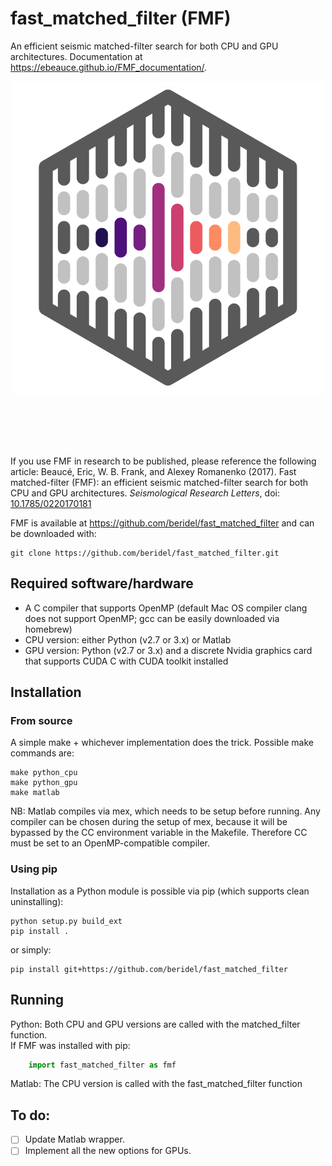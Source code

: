 # fast_matched_filter (FMF)

An efficient seismic matched-filter search for both CPU and GPU architectures. Documentation at https://ebeauce.github.io/FMF_documentation/.

<p align="center">
<img src="data/fmf.svg" width=500>
</p><br><br><br><br>


If you use FMF in research to be published, please reference the following article: Beaucé, Eric, W. B. Frank, and Alexey Romanenko (2017). Fast matched-filter (FMF): an efficient seismic matched-filter search for both CPU and GPU architectures. _Seismological Research Letters_, doi: [10.1785/0220170181](https://doi.org/10.1785/0220170181)

FMF is available at https://github.com/beridel/fast_matched_filter and can be downloaded with:<br>

    git clone https://github.com/beridel/fast_matched_filter.git

## Required software/hardware
- A C compiler that supports OpenMP (default Mac OS compiler clang does not support OpenMP; gcc can be easily downloaded via homebrew)
- CPU version: either Python (v2.7 or 3.x) or Matlab
- GPU version: Python (v2.7 or 3.x) and a discrete Nvidia graphics card that supports CUDA C with CUDA toolkit installed

## Installation

### From source
A simple make + whichever implementation does the trick. Possible make commands are:<br>

    make python_cpu
    make python_gpu
    make matlab

NB: Matlab compiles via mex, which needs to be setup before running. Any compiler can be chosen during the setup of mex, because it will be bypassed by the CC environment variable in the Makefile. Therefore CC must be set to an OpenMP-compatible compiler.


### Using pip

Installation as a Python module is possible via pip (which supports clean uninstalling):<br>

    python setup.py build_ext
    pip install .

or simply:<br>

    pip install git+https://github.com/beridel/fast_matched_filter

## Running

Python: Both CPU and GPU versions are called with the matched_filter function.<br>
If FMF was installed with pip:
```python
    import fast_matched_filter as fmf
```

Matlab: The CPU version is called with the fast_matched_filter function

## To do:

- [ ] Update Matlab wrapper.
- [ ] Implement all the new options for GPUs.
